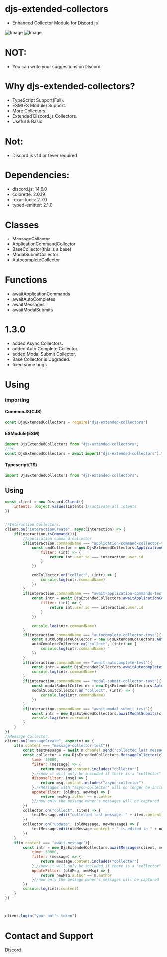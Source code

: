 # djs-extended-collectors

- Enhanced Collector Module for Discord.js

![Image](https://img.shields.io/npm/dt/djs-extended-collectors.svg?color=%2351FC0&maxAge=3600)
![Image](https://img.shields.io/npm/v/djs-extended-collectors?color=red&label=djs-extended-collectors)

# NOT:
- You can write your suggestions on Discord.


# Why djs-extended-collectors?
- TypeScript Support(Full).
- ESM(ES Module) Support.
- More Collectors.
- Extended Discord.js Collectors.
- Useful & Basic.

# Not:
- Discord.js v14 or fever required

# Dependencies:
- discord.js: 14.6.0
- colorette: 2.0.19
- rexar-tools: 2.7.0
- typed-emitter: 2.1.0

# Classes
- MessageCollector
- ApplicationCommandCollector
- BaseCollector(this is a base)
- ModalSubmitCollector
- AutocompleteCollector

# Functions
- awaitApplicationCommands
- awaitAutoCompletes
- awaitMessages
- awaitModalSubmits

# 1.3.0
- added Async Collectors.
- added Auto Complete Collector.
- added Modal Submit Collector.
- Base Collector is Upgraded.
- fixed some bugs

# Using

### Importing

#### CommonJS(CJS)
```js
const DjsExtendedCollectors = require("djs-extended-collectors")
```
#### ESModule(ESM)
```mjs
import DjsExtendedCollectors from "djs-extended-collectors";
//or
const DjsExtendedCollectors = await import("djs-extended-collectors").then(m => m.default)
```
#### Typescript(TS)
```ts
import DjsExtendedCollectors from "djs-extended-collectors";
```

## Using
```js
const client = new Discord.Client({
    intents: [Object.values(Intents)]//activate all intents
})


//Interaction Collectors.
client.on("interactionCreate", async(interaction) => {
    if(interaction.isCommand()){
        //application command collector
        if(interaction.commandName === "application-command-collector-test"){
            const cmdCollector = new DjsExtendedCollectors.ApplicationCommandCollector(client, interaction.channel, {
                filter: (int) => {
                    return int.user.id === interaction.user.id
                }
            })

            cmdCollector.on("collect", (intr) => {
                console.log(intr.commandName)
            })
        }
        if(interaction.commandName === "await-application-commands-test"){
            const intr = await DjsExtendedCollectors.awaitApplicationCommands(client, interaction.channel, {
                filter: (int) => {
                    return int.user.id === interaction.user.id
                }
            })

            console.log(intr.commandName)
        }
        if(interaction.commandName === "autocomplete-collector-test"){
            const autoCompleteCollector = new DjsExtendedCollectors.AutocompleteCollector(client, interaction.channel, {})
            autoCompleteCollector.on("collect", (intr) => {
                console.log(intr.commandName)
            })
        }
        if(interaction.commandName === "await-autocomplete-test"){
            const intr = await DjsExtendedCollectors.awaitAutocompletes(client, interaction.channel, {})
            console.log(intr.commandName)
        }
        if(interaction.commandName === "modal-submit-collector-test"){
            const modalSubmitCollector = new DjsExtendedCollectors.AutocompleteCollector(client, interaction.channel, {})
            modalSubmitCollector.on("collect", (intr) => {
                console.log(intr.commandName)
            })
        }
        if(interaction.commandName === "await-modal-submit-test"){
            const intr = new DjsExtendedCollectors.awaitModalSubmits(client, interaction.channel, {})
            console.log(intr.customId)
        }
    }
})
//Message Collector.
client.on("messageCreate", async(m) => {
    if(m.content === "message-collector-test"){
        const testMessage = await m.channel.send("collected last message: any")
        const collector = new DjsExtendedCollectors.MessageCollector(client, message.channel, {
            time: 30000,
            filter: (message) => {
                return message.content.includes("collector")
            },//now it will only be included if there is a "collector" in the content of the message
            disposeFilter: (msg) => {
                return msg.content.includes("async-collector")
            },//Messages with "async-collector" will no longer be included when they are deleted
            updateFilter: (oldMsg, newMsg) => {
                return newMsg.author == m.author
            }//now only the message owner's messages will be captured
        })
        collector.on("collect", (item) => {
            testMessage.edit("collected last message: " + item.content)
        })
        collector.on("update", (oldMessage, newMessage) => {
            testMessage.edit(oldMessage.content + " is edited to " + newMessage.content)
        })
    }
    if(m.content === "await-message"){
        const intr = new DjsExtendedCollectors.awaitMessages(client, message.channel, {
            time: 30000,
            filter: (message) => {
                return message.content.includes("collector")
            },//now it will only be included if there is a "collector" in the content of the message
            updateFilter: (oldMsg, newMsg) => {
                return newMsg.author == m.author
            }//now only the message owner's messages will be captured
        })
        console.log(intr.content)
    }
})



client.login("your bot's token")
```


# Contact and Support

<a href="https://discord.com/users/586995957695119477">Discord</a>